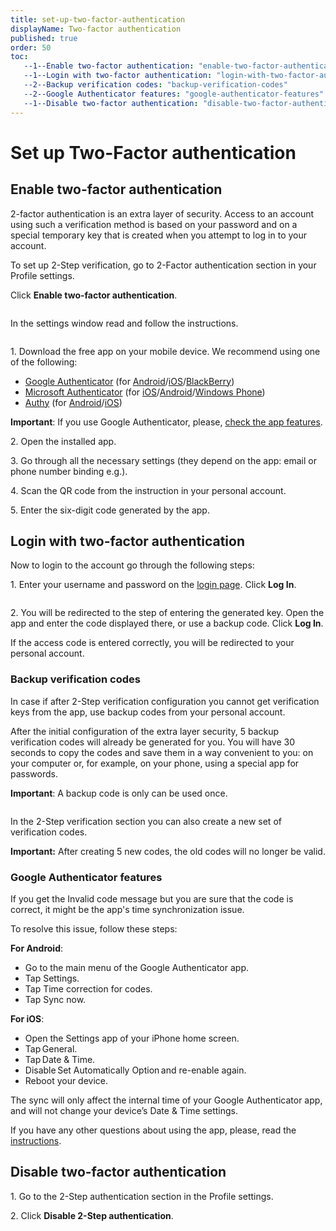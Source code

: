 ```yaml
---
title: set-up-two-factor-authentication
displayName: Two-factor authentication
published: true
order: 50
toc:
   --1--Enable two-factor authentication: "enable-two-factor-authentication"
   --1--Login with two-factor authentication: "login-with-two-factor-authentication"
   --2--Backup verification codes: "backup-verification-codes"
   --2--Google Authenticator features: "google-authenticator-features" 
   --1--Disable two-factor authentication: "disable-two-factor-authentication"
---
```


# Set up Two-Factor authentication

## Enable two-factor authentication

2-factor authentication is an extra layer of security. Access to an account using such a verification method is based on your password and on a special temporary key that is created when you attempt to log in to your account.

To set up 2-Step verification, go to 2-Factor authentication section in your Profile settings.

Click **Enable two-factor authentication**.

<img src="https://assets.gcore.pro/docs/account-settings/two-factor-authentication/enable-2-factor-10.png" alt="">

In the settings window read and follow the instructions.

<img src="https://assets.gcore.pro/docs/account-settings/two-factor-authentication/qr-code-20.png" alt="">

1\. Download the free app on your mobile device. We recommend using one of the following:

- <a href="https://support.google.com/accounts/answer/1066447?hl=en" target="_blank">Google Authenticator</a> (for <a href="https://play.google.com/store/apps/details?id=com.google.android.apps.authenticator2&hl=ru" target="_blank">Android</a>/<a href="https://apps.apple.com/eng/app/google-authenticator/id388497605" target="_blank">iOS</a>/<a href="https://appworld.blackberry.com/webstore/content/29401059/?countrycode=US&lang=en" target="_blank">BlackBerry</a>) 
- <a href="https://www.microsoft.com/en-us/store/apps/authenticator/9wzdncrfj3rj" target="_blank">Microsoft Authenticator</a> (for <a href="https://apps.apple.com/eng/app/microsoft-authenticator/id983156458" target="_blank">iOS</a>/<a href="https://play.google.com/store/apps/details?id=com.azure.authenticator&hl=en" target="_blank">Android</a>/<a href="https://apps.microsoft.com/store/apps?hl=en&gl=EN&activetab=pivot:overviewtab" target="_blank">Windows Phone</a>) 
- <a href="https://authy.com/download/" target="_blank">Authy</a> (for <a href="https://play.google.com/store/apps/details?id=com.authy.authy" target="_blank">Android</a>/<a href="https://apps.apple.com/us/app/authy/id494168017" target="_blank">iOS</a>) 

**Important**: If you use Google Authenticator, please, [check the app features](.documentation/account-settings/set-up-two-factor-authentication#google-authenticator-features). 

2\. Open the installed app.

3\. Go through all the necessary settings (they depend on the app: email or phone number binding e.g.).

4\. Scan the QR code from the instruction in your personal account.

5\. Enter the six-digit code generated by the app. 

## Login with two-factor authentication

Now to login to the account go through the following steps:  

1\. Enter your username and password on the <a href="https://auth.gcore.com/login/signin" target="_blank">login page</a>. Click **Log In**.

<img src="https://assets.gcore.pro/docs/account-settings/two-factor-authentication/login-popup-30.png" alt="">

2\. You will be redirected to the step of entering the generated key. Open the app and enter the code displayed there, or use a backup code. Click **Log In**.

If the access code is entered correctly, you will be redirected to your personal account.   

### Backup verification codes 

In case if after 2-Step verification configuration you cannot get verification keys from the app, use backup codes from your personal account. 

After the initial configuration of the extra layer security, 5 backup verification codes will already be generated for you. You will have 30 seconds to copy the codes and save them in a way convenient to you: on your computer or, for example, on your phone, using a special app for passwords.

**Important**: A backup code is only can be used once.

<img src="https://assets.gcore.pro/docs/account-settings/two-factor-authentication/backup-codes-40.png" alt="">

In the 2-Step verification section you can also create a new set of verification codes.

**Important:** After creating 5 new codes, the old codes will no longer be valid.  

### Google Authenticator features 

If you get the Invalid code message but you are sure that the code is correct, it might be the app's time synchronization issue.

To resolve this issue, follow these steps:

**For Android**:

- Go to the main menu of the Google Authenticator app.
- Tap Settings.
- Tap Time correction for codes.
- Tap Sync now. 

**For iOS**:

- Open the Settings app of your iPhone home screen.
- Tap General.
- Tap Date & Time.
- Disable Set Automatically Option and re-enable again.
- Reboot your device.

The sync will only affect the internal time of your Google Authenticator app, and will not change your device’s Date & Time settings.

If you have any other questions about using the app, please, read the <a href="https://support.google.com/accounts/topic/7189195?hl=en&visit_id=638162867925901194-3363983266&rd=1" target="_blank">instructions</a>.

## Disable two-factor authentication

1\. Go to the 2-Step authentication section in the Profile settings.

2\. Click **Disable 2-Step authentication**.